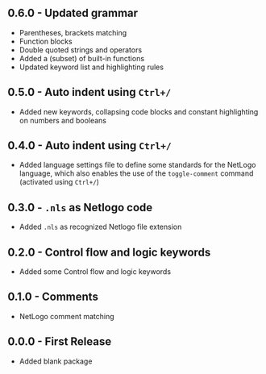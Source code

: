 ## 0.6.0 - Updated grammar
* Parentheses, brackets matching
* Function blocks
* Double quoted strings and operators
* Added a (subset) of built-in functions
* Updated keyword list and highlighting rules

## 0.5.0 - Auto indent using `Ctrl+/`
* Added new keywords, collapsing code blocks and constant highlighting on numbers and booleans

## 0.4.0 - Auto indent using `Ctrl+/`
* Added language settings file to define some standards for the NetLogo language, which also enables the use of the `toggle-comment` command (activated using `Ctrl+/`)

## 0.3.0 - `.nls` as Netlogo code
* Added `.nls` as recognized Netlogo file extension

## 0.2.0 - Control flow and logic keywords
* Added some Control flow and logic keywords

## 0.1.0 - Comments
* NetLogo comment matching

## 0.0.0 - First Release
* Added blank package
